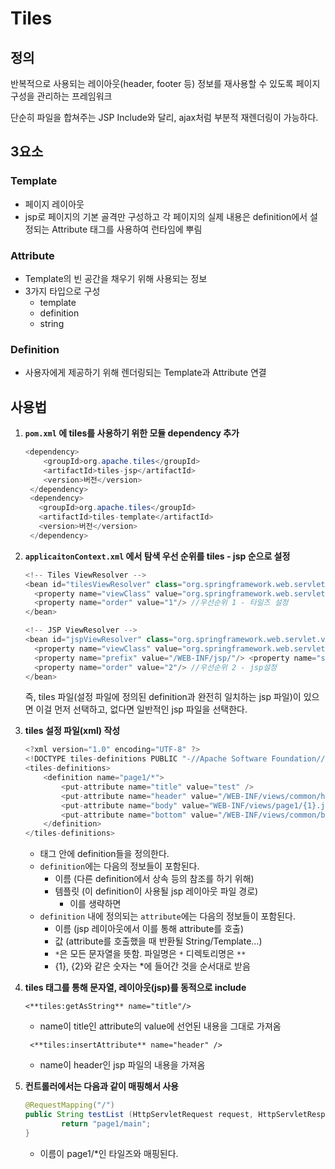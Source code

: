 # Tiles

## 정의

반복적으로 사용되는 레이아웃(header, footer 등) 정보를 재사용할 수 있도록 페이지 구성을 관리하는 프레임워크

단순히 파일을 합쳐주는 JSP Include와 달리, ajax처럼 부분적 재렌더링이 가능하다.

## 3요소

### Template

* 페이지 레이아웃
* jsp로 페이지의 기본 골격만 구성하고 각 페이지의 실제 내용은 definition에서 설정되는 Attribute 태그를 사용하여 런타임에 뿌림

### Attribute

* Template의 빈 공간을 채우기 위해 사용되는 정보
* 3가지 타입으로 구성
  * template
  * definition
  * string

### Definition

* 사용자에게 제공하기 위해 렌더링되는 Template과 Attribute 연결

## 사용법

1.  **`pom.xml` 에 tiles를 사용하기 위한 모듈 dependency 추가**

    ```java
    <dependency> 
     	<groupId>org.apache.tiles</groupId> 
        <artifactId>tiles-jsp</artifactId> 
        <version>버전</version> 
     </dependency>
     <dependency> 
       <groupId>org.apache.tiles</groupId> 
       <artifactId>tiles-template</artifactId> 
       <version>버전</version> 
     </dependency> 
    ```
2.  **`applicaitonContext.xml` 에서 탐색 우선 순위를 tiles - jsp 순으로 설정**

    ```java
    <!-- Tiles ViewResolver --> 
    <bean id="tilesViewResolver" class="org.springframework.web.servlet.view.UrlBasedViewResolver">
      <property name="viewClass" value="org.springframework.web.servlet.view.tiles2.TilesView"/> 
      <property name="order" value="1"/> //우선순위 1 - 타일즈 설정 
    </bean> 

    <!-- JSP ViewResolver --> 
    <bean id="jspViewResolver" class="org.springframework.web.servlet.view.InternalResourceViewResolver"> 
      <property name="viewClass" value="org.springframework.web.servlet.view.JstlView"/> 
      <property name="prefix" value="/WEB-INF/jsp/"/> <property name="suffix" value=".jsp"/> 
      <property name="order" value="2"/> //우선순위 2 - jsp설정 
    </bean>
    ```

    즉, tiles 파일(설정 파일에 정의된 definition과 완전히 일치하는 jsp 파일)이 있으면 이걸 먼저 선택하고, 없다면 일반적인 jsp 파일을 선택한다.
3.  **tiles 설정 파일(xml) 작성**

    ```java
    <?xml version="1.0" encoding="UTF-8" ?> 
    <!DOCTYPE tiles-definitions PUBLIC "-//Apache Software Foundation//DTD Tiles Configuration 2.1//EN" "http://tiles.apache.org/dtds/tiles-config_2_1.dtd"> 
    <tiles-definitions>
        <definition name="page1/*">
            <put-attribute name="title" value="test" /> 
            <put-attribute name="header" value="/WEB-INF/views/common/header.jsp" />
            <put-attribute name="body" value="WEB-INF/views/page1/{1}.jsp" /> 
            <put-attribute name="bottom" value="/WEB-INF/views/common/bottom.jsp" /> 
        </definition>
    </tiles-definitions>
    ```

    * 태그 안에 definition들을 정의한다.
    * `definition`에는 다음의 정보들이 포함된다.
      * 이름 (다른 definition에서 상속 등의 참조를 하기 위해)
      * 템플릿 (이 definition이 사용될 jsp 레이아웃 파일 경로)
        * 이를 생략하면
    * `definition` 내에 정의되는 `attribute`에는 다음의 정보들이 포함된다.
      * 이름 (jsp 레이아웃에서 이를 통해 attribute를 호출)
      * 값 (attribute를 호출했을 때 반환될 String/Template…)
      * `*`은 모든 문자열을 뜻함. 파일명은 `*` 디렉토리명은 `**`
      * {1}, {2}와 같은 숫자는 \*에 들어간 것을 순서대로 받음
4.  **tiles 태그를 통해 문자열, 레이아웃(jsp)를 동적으로 include**

    ```
    <**tiles:getAsString** name="title"/>
    ```

    * name이 title인 attribute의 value에 선언된 내용을 그대로 가져옴

    ```
     <**tiles:insertAttribute** name="header" />
    ```

    * name이 header인 jsp 파일의 내용을 가져옴
5.  **컨트롤러에서는 다음과 같이 매핑해서 사용**

    ```java
    @RequestMapping("/")
    public String testList (HttpServletRequest request, HttpServletResponse response, ModelMap model) {
    		return "page1/main";
    }
    ```

    * 이름이 page1/\*인 타일즈와 매핑된다.
